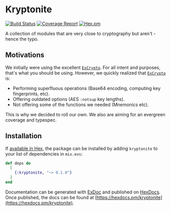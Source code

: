 # Kryptonite

[![Build Status](https://ci.linky.one/api/badges/tableturn/kryptonite/status.svg)](https://ci.linky.one/tableturn/kryptonite)
[![Coverage Report](https://codecov.io/gh/tableturn/kryptonite/branch/master/graph/badge.svg)](https://codecov.io/gh/tableturn/kryptonite)
[![Hex.pm](https://img.shields.io/hexpm/dt/kryptonite.svg)](https://hex.pm/packages/kryptonite)

A collection of modules that are very close to cryptography but aren't - hence the typo.

## Motivations

We initially were using the excellent [`ExCrypto`](https://github.com/ntrepid8/ex_crypto).
For all intent and purposes, that's what you should be using. However, we quickly realized
that [`ExCrypto`](https://github.com/ntrepid8/ex_crypto) is:

- Performing superfluous operations (Base64 encoding, computing key fingerprints, etc).
- Offering outdated options (AES `:notsup` key lengths).
- Not offering some of the functions we needed (Mnemonics etc).

This is why we decided to roll our own. We also are aiming for an evergreen coverage
and typespec.

## Installation

If [available in Hex](https://hex.pm/docs/publish), the package can be installed
by adding `kryptonite` to your list of dependencies in `mix.exs`:

```elixir
def deps do
  [
    {:kryptonite, "~> 0.1.0"}
  ]
end
```

Documentation can be generated with [ExDoc](https://github.com/elixir-lang/ex_doc)
and published on [HexDocs](https://hexdocs.pm). Once published, the docs can
be found at [https://hexdocs.pm/kryptonite](https://hexdocs.pm/kryptonite).

